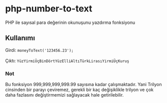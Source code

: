 # php-number-to-text
PHP ile sayısal para değerinin okunuşunu yazdırma fonksiyonu

## Kullanımı
Girdi:
`moneyToText('123456.23');` <br><br>
Çıktı: `YüzYirmiÜçBinDörtYüzElliAltıTürkLirasıYirmiÜçKuruş`

### Not
Bu fonksiyon 999,999,999,999.99 sayısına kadar çalışmaktadır. Yani Trilyon cinsinden bir parayı çeviremez, gerekli bir kaç değişiklikle trilyon ve çok daha fazlasını değiştirmemizi sağlayacak hale getirilebilir.

